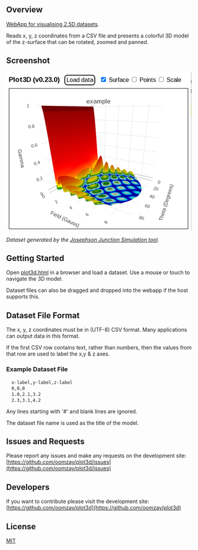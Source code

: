 ## Overview

[WebApp for visualising 2.5D datasets](plot3d.html).

Reads x, y, z coordinates from a CSV file and presents a colorful 3D model of the z-surface that can be rotated, zoomed and panned.

## Screenshot

![Screenshot1](screenshots/Screenshot1.png)

*Dataset generated by the [Josephson Junction Simulation tool](https://github.com/AlistairChild/JJSimulation).*

## Getting Started

Open [plot3d.html](plot3d.html) in a browser and load a dataset. Use a mouse or touch to navigate the 3D model.

Dataset files can also be dragged and dropped into the webapp if the host supports this. 

## Dataset File Format

The x, y, z coordinates must be in (UTF-8) CSV format. Many applications can output data in this format.

If the first CSV row contains text, rather than numbers, then the values from that row are used to label the x,y & z axes. 

### Example Dataset File

      x-label,y-label,z-label      
      0,0,0
      1.0,2.1,3.2
      2.3,3.1,4.2

Any lines starting with '#' and blank lines are ignored.

The dataset file name is used as the title of the model.

## Issues and Requests

Please report any issues and make any requests on the development site: [https://github.com/oomzay/plot3d/issues](https://github.com/oomzay/plot3d/issues)

## Developers

If you want to contribute please visit the development site: [https://github.com/oomzay/plot3d](https://github.com/oomzay/plot3d)

## License

[MIT](LICENSE.txt)
